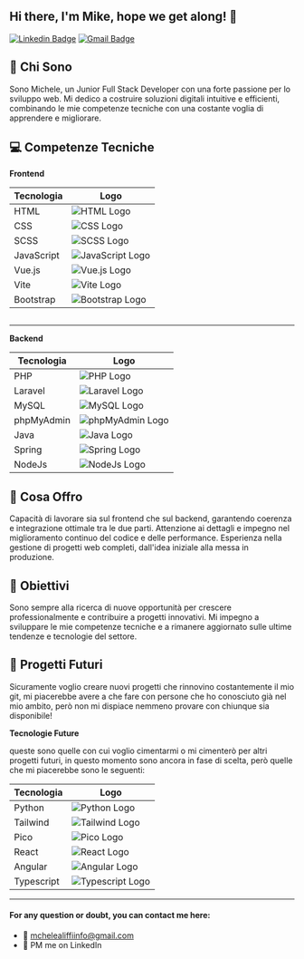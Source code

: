 ## Hi there, I'm Mike, hope we get along! 👋

[![Linkedin Badge](https://img.shields.io/badge/-michelealiffi-blue?style=flat-square&logo=Linkedin&logoColor=white&link=https://www.linkedin.com/in/michele-aliffi-552442188/)](https://www.linkedin.com/in/michele-aliffi-552442188/)
[![Gmail Badge](https://img.shields.io/badge/-mchelealiffiinfo@gmail.com-c14438?style=flat-square&logo=Gmail&logoColor=white&link=mailto:mchelealiffiinfo@gmail.com)](mailto:mchelealiffiinfo@gmail.com)

## 🎯 Chi Sono

Sono Michele, un Junior Full Stack Developer con una forte passione per lo sviluppo web. Mi dedico a costruire soluzioni digitali intuitive e efficienti, combinando le mie competenze tecniche con una costante voglia di apprendere e migliorare.


## 💻 Competenze Tecniche

**Frontend**

<div>

| Tecnologia  | Logo                                                                 |
|-------------|----------------------------------------------------------------------|
| HTML        | ![HTML Logo](https://img.shields.io/badge/HTML-000000?style=flat&logo=html5&logoColor=E34F26) |
| CSS         | ![CSS Logo](https://img.shields.io/badge/CSS-000000?style=flat&logo=css3&logoColor=1572B6)  |
| SCSS        | ![SCSS Logo](https://img.shields.io/badge/SCSS-000000?style=flat&logo=sass&logoColor=CC6699) |
| JavaScript  | ![JavaScript Logo](https://img.shields.io/badge/JavaScript-000000?style=flat&logo=javascript&logoColor=F7DF1E) |
| Vue.js      | ![Vue.js Logo](https://img.shields.io/badge/Vue.js-000000?style=flat&logo=vue.js&logoColor=4FC08D) |
| Vite        | ![Vite Logo](https://img.shields.io/badge/Vite-000000?style=flat&logo=Vite&logoColor=%238B6EF7) |
| Bootstrap   | ![Bootstrap Logo](https://img.shields.io/badge/Bootstrap-000000?style=flat&logo=bootstrap&logoColor=563D7C) |


<img>

</div>

---------------------------------------------------------------------------------------------------------------------------------------------------------------------------------------------------------------------------------------------------------

**Backend**

| Tecnologia  | Logo                                                                 |
|-------------|----------------------------------------------------------------------|
| PHP         | ![PHP Logo](https://img.shields.io/badge/PHP-000000?style=flat&logo=php&logoColor=777BB4) |
| Laravel     | ![Laravel Logo](https://img.shields.io/badge/Laravel-000000?style=flat&logo=laravel&logoColor=FF2D20) |
| MySQL       | ![MySQL Logo](https://img.shields.io/badge/MySQL-000000?style=flat&logo=mysql&logoColor=00758F) |
| phpMyAdmin  | ![phpMyAdmin Logo](https://img.shields.io/badge/phpMyAdmin-000000?style=flat&logo=phpmyadmin&logoColor=0064A0) |
| Java        | ![Java Logo](https://img.shields.io/badge/Java-000000?style=flat&logo=intellijidea&logoColor=%23DA4839) |
| Spring      | ![Spring Logo](https://img.shields.io/badge/Spring-000000?style=flat&logo=Spring&logoColor=%236AAE3E) |
| NodeJs      | ![NodeJs Logo](https://img.shields.io/badge/NodeJs-000000?style=flat&logo=nodedotjs&logoColor=%2375AD62) |


## 🚀 Cosa Offro

Capacità di lavorare sia sul frontend che sul backend, garantendo coerenza e integrazione ottimale tra le due parti.
Attenzione ai dettagli e impegno nel miglioramento continuo del codice e delle performance.
Esperienza nella gestione di progetti web completi, dall'idea iniziale alla messa in produzione.


## 🌱 Obiettivi

Sono sempre alla ricerca di nuove opportunità per crescere professionalmente e contribuire a progetti innovativi. Mi impegno a sviluppare le mie competenze tecniche e a rimanere aggiornato sulle ultime tendenze e tecnologie del settore.


## 🔭 Progetti Futuri

Sicuramente voglio creare nuovi progetti che rinnovino costantemente il mio git, mi piacerebbe avere a che fare con persone che ho conosciuto già nel mio ambito, però non mi dispiace nemmeno provare con chiunque sia disponibile!


**Tecnologie Future**

queste sono quelle con cui voglio cimentarmi o mi cimenterò per altri progetti futuri, in questo momento sono ancora in fase di scelta, però quelle che mi piacerebbe sono le seguenti:

| Tecnologia  | Logo                                                                 |
|-------------|----------------------------------------------------------------------|
| Python      | ![Python Logo](https://img.shields.io/badge/Python-000000?style=flat&logo=python&logoColor=%2332668F) |
| Tailwind    | ![Tailwind Logo](https://img.shields.io/badge/Tailwind-000000?style=flat&logo=tailwindcss&logoColor=38B2AC) |
| Pico        | ![Pico Logo](https://img.shields.io/badge/Pico-000000?style=flat&logo=pico&logoColor=%2332668F) |
| React       | ![React Logo](https://img.shields.io/badge/React-000000?style=flat&logo=react&logoColor=%2309D2F7) |
| Angular     | ![Angular Logo](https://img.shields.io/badge/Angular-000000?style=flat&logo=angular&logoColor=%23D80531) |
| Typescript  | ![Typescript Logo](https://img.shields.io/badge/Typescript-000000?style=flat&logo=typescript&logoColor=%233178C6) |

----------------------------------------------------------------------------------------------------------------------------------------------------------------------------------------------------------------------------------------------

#### For any question or doubt, you can contact me here:
- 📨 mchelealiffiinfo@gmail.com
- 💬 PM me on LinkedIn

<!--
**michelealiffi/michelealiffi** is a ✨ _special_ ✨ repository because its `README.md` (this file) appears on your GitHub profile.

Here are some ideas to get you started:

- 🔭 I’m currently working on ...
- 🌱 I’m currently learning ...
- 👯 I’m looking to collaborate on ...
- 🤔 I’m looking for help with ...
- 💬 Ask me about ...
- 📫 How to reach me: ...
- 😄 Pronouns: ...
- ⚡ Fun fact: ...
-->
